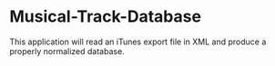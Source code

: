 # Musical-Track-Database
This application will read an iTunes export file in XML and produce a properly normalized database.
